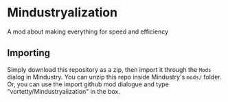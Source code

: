 # Mindustryalization
A mod about making everything for speed and efficiency

## Importing

Simply download this repository as a zip, then import it through the `Mods` dialog in Mindustry. You can unzip this repo inside Mindustry's `mods/` folder. Or, you can use the import github mod dialogue and type "vortetty/Mindustryalization" in the box.
